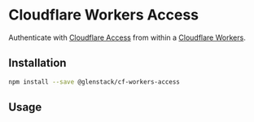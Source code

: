 # Cloudflare Workers Access

Authenticate with [Cloudflare Access](https://teams.cloudflare.com/access/) from within a [Cloudflare Workers](https://workers.cloudflare.com/).

## Installation

```sh
npm install --save @glenstack/cf-workers-access
```

## Usage
